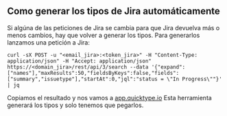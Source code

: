 ## Como generar los tipos de Jira automáticamente

Si algúna de las peticiones de Jira se cambia para que Jira devuelva más o menos cambios, hay que volver a generar los
tipos.
Para generarlos lanzamos una petición a Jira:

```
curl -sX POST -u "<email_jira>:<token_jira>" -H "Content-Type: application/json" -H "Accept: application/json" https://<domain_jira>/rest/api/3/search --data '{"expand":["names"],"maxResults":50,"fieldsByKeys":false,"fields":["summary","issuetype"],"startAt":0,"jql":"status = \"In Progress\""}' | jq
```

Copiamos el resultado y nos vamos a [app.quicktype.io](https://app.quicktype.io/)
Esta herramienta generará los tipos y solo tenemos que pegarlos.
